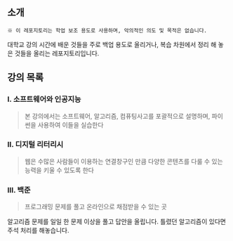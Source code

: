 ## 소개
```
※ 이 레포지토리는 학업 보조 용도로 사용하며, 악의적인 의도 및 목적은 없습니다. 
```
대학교 강의 시간에 배운 것들을 주로 백업 용도로 올리거나, 복습 차원에서 정리 해 놓은 것들을 올리는 레포지토리입니다.

## 강의 목록
### Ⅰ. 소프트웨어와 인공지능
> 본 강의에서는 소프트웨어, 알고리즘, 컴퓨팅사고를 포괄적으로 설명하며, 파이썬을 사용하여 이들을 실습한다

### Ⅱ. 디지털 리터리시
> 웹은 수많은 사람들이 이용하는 연결창구인 만큼 다양한 콘텐츠를 다룰 수 있는 능력을 키울 수 있도록 한다

### Ⅲ. 백준
> 프로그래밍 문제를 풀고 온라인으로 채점받을 수 있는 곳

알고리즘 문제를 일일 한 문제 이상을 풀고 답안을 올립니다. 틀렸던 알고리즘이 있다면 주석 처리를 해놓습니다.